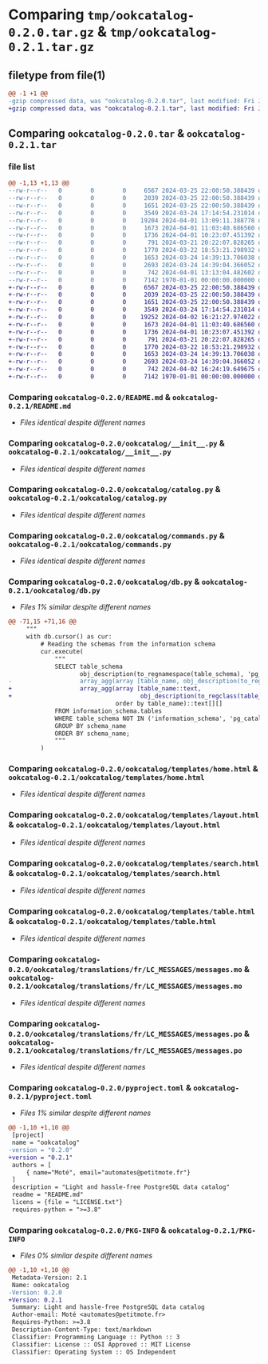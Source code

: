 # Comparing `tmp/ookcatalog-0.2.0.tar.gz` & `tmp/ookcatalog-0.2.1.tar.gz`

## filetype from file(1)

```diff
@@ -1 +1 @@
-gzip compressed data, was "ookcatalog-0.2.0.tar", last modified: Fri Jan  1 00:00:00 2016, max compression
+gzip compressed data, was "ookcatalog-0.2.1.tar", last modified: Fri Jan  1 00:00:00 2016, max compression
```

## Comparing `ookcatalog-0.2.0.tar` & `ookcatalog-0.2.1.tar`

### file list

```diff
@@ -1,13 +1,13 @@
--rw-r--r--   0        0        0     6567 2024-03-25 22:00:50.388439 ookcatalog-0.2.0/README.md
--rw-r--r--   0        0        0     2039 2024-03-25 22:00:50.388439 ookcatalog-0.2.0/ookcatalog/__init__.py
--rw-r--r--   0        0        0     1651 2024-03-25 22:00:50.388439 ookcatalog-0.2.0/ookcatalog/catalog.py
--rw-r--r--   0        0        0     3549 2024-03-24 17:14:54.231014 ookcatalog-0.2.0/ookcatalog/commands.py
--rw-r--r--   0        0        0    19204 2024-04-01 13:09:11.388778 ookcatalog-0.2.0/ookcatalog/db.py
--rw-r--r--   0        0        0     1673 2024-04-01 11:03:40.686560 ookcatalog-0.2.0/ookcatalog/templates/home.html
--rw-r--r--   0        0        0     1736 2024-04-01 10:23:07.451392 ookcatalog-0.2.0/ookcatalog/templates/layout.html
--rw-r--r--   0        0        0      791 2024-03-21 20:22:07.828265 ookcatalog-0.2.0/ookcatalog/templates/search.html
--rw-r--r--   0        0        0     1770 2024-03-22 18:53:21.298932 ookcatalog-0.2.0/ookcatalog/templates/table.html
--rw-r--r--   0        0        0     1653 2024-03-24 14:39:13.706038 ookcatalog-0.2.0/ookcatalog/translations/fr/LC_MESSAGES/messages.mo
--rw-r--r--   0        0        0     2693 2024-03-24 14:39:04.366052 ookcatalog-0.2.0/ookcatalog/translations/fr/LC_MESSAGES/messages.po
--rw-r--r--   0        0        0      742 2024-04-01 13:13:04.482602 ookcatalog-0.2.0/pyproject.toml
--rw-r--r--   0        0        0     7142 1970-01-01 00:00:00.000000 ookcatalog-0.2.0/PKG-INFO
+-rw-r--r--   0        0        0     6567 2024-03-25 22:00:50.388439 ookcatalog-0.2.1/README.md
+-rw-r--r--   0        0        0     2039 2024-03-25 22:00:50.388439 ookcatalog-0.2.1/ookcatalog/__init__.py
+-rw-r--r--   0        0        0     1651 2024-03-25 22:00:50.388439 ookcatalog-0.2.1/ookcatalog/catalog.py
+-rw-r--r--   0        0        0     3549 2024-03-24 17:14:54.231014 ookcatalog-0.2.1/ookcatalog/commands.py
+-rw-r--r--   0        0        0    19252 2024-04-02 16:21:27.974022 ookcatalog-0.2.1/ookcatalog/db.py
+-rw-r--r--   0        0        0     1673 2024-04-01 11:03:40.686560 ookcatalog-0.2.1/ookcatalog/templates/home.html
+-rw-r--r--   0        0        0     1736 2024-04-01 10:23:07.451392 ookcatalog-0.2.1/ookcatalog/templates/layout.html
+-rw-r--r--   0        0        0      791 2024-03-21 20:22:07.828265 ookcatalog-0.2.1/ookcatalog/templates/search.html
+-rw-r--r--   0        0        0     1770 2024-03-22 18:53:21.298932 ookcatalog-0.2.1/ookcatalog/templates/table.html
+-rw-r--r--   0        0        0     1653 2024-03-24 14:39:13.706038 ookcatalog-0.2.1/ookcatalog/translations/fr/LC_MESSAGES/messages.mo
+-rw-r--r--   0        0        0     2693 2024-03-24 14:39:04.366052 ookcatalog-0.2.1/ookcatalog/translations/fr/LC_MESSAGES/messages.po
+-rw-r--r--   0        0        0      742 2024-04-02 16:24:19.649675 ookcatalog-0.2.1/pyproject.toml
+-rw-r--r--   0        0        0     7142 1970-01-01 00:00:00.000000 ookcatalog-0.2.1/PKG-INFO
```

### Comparing `ookcatalog-0.2.0/README.md` & `ookcatalog-0.2.1/README.md`

 * *Files identical despite different names*

### Comparing `ookcatalog-0.2.0/ookcatalog/__init__.py` & `ookcatalog-0.2.1/ookcatalog/__init__.py`

 * *Files identical despite different names*

### Comparing `ookcatalog-0.2.0/ookcatalog/catalog.py` & `ookcatalog-0.2.1/ookcatalog/catalog.py`

 * *Files identical despite different names*

### Comparing `ookcatalog-0.2.0/ookcatalog/commands.py` & `ookcatalog-0.2.1/ookcatalog/commands.py`

 * *Files identical despite different names*

### Comparing `ookcatalog-0.2.0/ookcatalog/db.py` & `ookcatalog-0.2.1/ookcatalog/db.py`

 * *Files 1% similar despite different names*

```diff
@@ -71,15 +71,16 @@
     """
     with db.cursor() as cur:
         # Reading the schemas from the information schema
         cur.execute(
             """
             SELECT table_schema                                                   as schema_name,
                    obj_description(to_regnamespace(table_schema), 'pg_namespace') as schema_description,
-                   array_agg(array [table_name, obj_description(to_regclass(table_schema || '.' || table_name), 'pg_class')]
+                   array_agg(array [table_name::text,
+                                    obj_description(to_regclass(table_schema || '.' || table_name), 'pg_class')::text]
                              order by table_name)::text[][]                       as tables
             FROM information_schema.tables
             WHERE table_schema NOT IN ('information_schema', 'pg_catalog', 'topology')
             GROUP BY schema_name
             ORDER BY schema_name;
             """
         )
```

### Comparing `ookcatalog-0.2.0/ookcatalog/templates/home.html` & `ookcatalog-0.2.1/ookcatalog/templates/home.html`

 * *Files identical despite different names*

### Comparing `ookcatalog-0.2.0/ookcatalog/templates/layout.html` & `ookcatalog-0.2.1/ookcatalog/templates/layout.html`

 * *Files identical despite different names*

### Comparing `ookcatalog-0.2.0/ookcatalog/templates/search.html` & `ookcatalog-0.2.1/ookcatalog/templates/search.html`

 * *Files identical despite different names*

### Comparing `ookcatalog-0.2.0/ookcatalog/templates/table.html` & `ookcatalog-0.2.1/ookcatalog/templates/table.html`

 * *Files identical despite different names*

### Comparing `ookcatalog-0.2.0/ookcatalog/translations/fr/LC_MESSAGES/messages.mo` & `ookcatalog-0.2.1/ookcatalog/translations/fr/LC_MESSAGES/messages.mo`

 * *Files identical despite different names*

### Comparing `ookcatalog-0.2.0/ookcatalog/translations/fr/LC_MESSAGES/messages.po` & `ookcatalog-0.2.1/ookcatalog/translations/fr/LC_MESSAGES/messages.po`

 * *Files identical despite different names*

### Comparing `ookcatalog-0.2.0/pyproject.toml` & `ookcatalog-0.2.1/pyproject.toml`

 * *Files 1% similar despite different names*

```diff
@@ -1,10 +1,10 @@
 [project]
 name = "ookcatalog"
-version = "0.2.0"
+version = "0.2.1"
 authors = [
     { name="Moté", email="automates@petitmote.fr"}
 ]
 description = "Light and hassle-free PostgreSQL data catalog"
 readme = "README.md"
 licens = {file = "LICENSE.txt"}
 requires-python = ">=3.8"
```

### Comparing `ookcatalog-0.2.0/PKG-INFO` & `ookcatalog-0.2.1/PKG-INFO`

 * *Files 0% similar despite different names*

```diff
@@ -1,10 +1,10 @@
 Metadata-Version: 2.1
 Name: ookcatalog
-Version: 0.2.0
+Version: 0.2.1
 Summary: Light and hassle-free PostgreSQL data catalog
 Author-email: Moté <automates@petitmote.fr>
 Requires-Python: >=3.8
 Description-Content-Type: text/markdown
 Classifier: Programming Language :: Python :: 3
 Classifier: License :: OSI Approved :: MIT License
 Classifier: Operating System :: OS Independent
```

